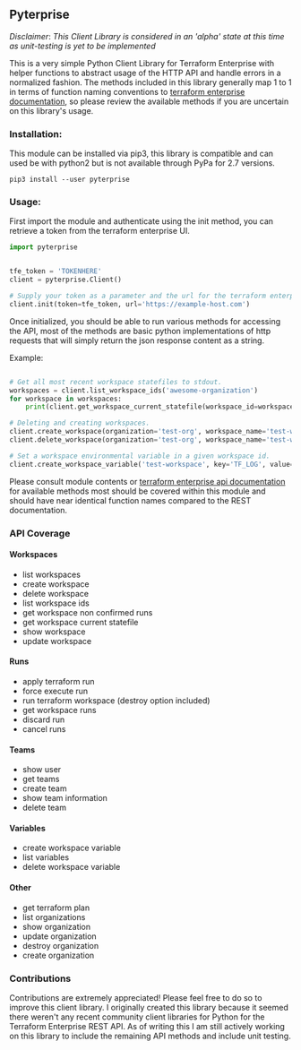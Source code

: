 ## Pyterprise

*Disclaimer*: *This Client Library is considered in an 'alpha' state at this time as unit-testing is yet to be implemented*

This is a very simple Python Client Library for Terraform Enterprise with helper functions to abstract usage of the HTTP 
API and handle errors in a normalized fashion. 
The methods included in this library generally map 1 to 1 in terms of function naming conventions to 
[terraform enterprise documentation](https://www.terraform.io/docs/cloud/api/), so please review the available methods if you are uncertain on this library's usage.

### Installation:
This module can be installed via pip3, this library is compatible and can used be with python2 but is not available through PyPa for 2.7 versions.

`pip3 install --user pyterprise`

### Usage:

First import the module and authenticate using the init method, you can retrieve a token from the terraform enterprise UI.
```python
import pyterprise


tfe_token = 'TOKENHERE'
client = pyterprise.Client()

# Supply your token as a parameter and the url for the terraform enterprise server.
client.init(token=tfe_token, url='https://example-host.com')
```


Once initialized, you should be able to run various methods for accessing the API, most of the methods are basic python implementations 
of http requests that will simply return the json response content as a string.

Example:
```python

# Get all most recent workspace statefiles to stdout.
workspaces = client.list_workspace_ids('awesome-organization')
for workspace in workspaces:
    print(client.get_workspace_current_statefile(workspace_id=workspace))

# Deleting and creating workspaces.
client.create_workspace(organization='test-org', workspace_name='test-workspace')
client.delete_workspace(organization='test-org', workspace_name='test-workspace')

# Set a workspace environmental variable in a given workspace id.
client.create_workspace_variable('test-workspace', key='TF_LOG', value='DEBUG')
```

Please consult module contents or [terraform enterprise api documentation](https://www.terraform.io/docs/cloud/api/) for
available methods most should be covered within this module and should have near identical function names compared to 
the REST documentation.


### API Coverage

#### Workspaces
* list workspaces
* create workspace
* delete workspace
* list workspace ids
* get workspace non confirmed runs
* get workspace current statefile
* show workspace
* update workspace

#### Runs
* apply terraform run 
* force execute run
* run terraform workspace (destroy option included)
* get workspace runs
* discard run
* cancel runs

#### Teams
* show user
* get teams
* create team
* show team information
* delete team

#### Variables
* create workspace variable
* list variables
* delete workspace variable

#### Other
* get terraform plan
* list organizations
* show organization
* update organization
* destroy organization
* create organization

### Contributions
Contributions are extremely appreciated! Please feel free to do so to improve this client library. I originally created this library
because it seemed there weren't any recent community client libraries for Python for the Terraform Enterprise REST API.
As of writing this I am still actively working on this library to include the remaining API methods and include unit testing.
